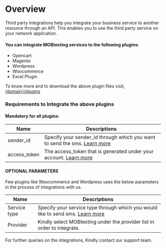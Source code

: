 # Overview

Third party integrations help you integrate your business service to another resource through an API. 
This enables you to use the third party service on your network application.

#### You can integrate MOBtexting services to the following plugins:
  
-  Opencart
-  Magento
-  Wordpress
-  Woocommerce
-  Excel Plugin
  
To know more and to download the above plugin files visit, [{domain}/plugins]({domain}/plugins)

### Requirements to Integrate the above plugins

#### Mandatory for all plugins:

| Name     | Descriptions |
|----------|--------------|
| sender_id | Specify your sender_id through which you want to send the sms. [Learn more]({domain}/docs/v2/sender)|
| access_token | The access_token that is generated under your account. [Learn more]({domain}/docs/v2#authentication)|

####  OPTIONAL PARAMETERS

Few plugins like Woocommerce and Wordpress uses the below parameters in the process of integrations with us.

| Name     | Descriptions |
|----------|--------------|
| Service type | Specify your service type through which you would like to send sms. [Learn more]({domain}/docs/v2/send-sms#services)|
| Provider | Kindly select MOBtexting under the provider list in order to integrate.|

For further queries on the integrations, Kindly contact our support team.